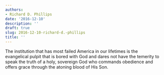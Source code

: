 ```yaml
---
authors:
- Richard D. Phillips
date: '2016-12-10'
description: ''
draft: true
slug: 2016-12-10-richard-d.-phillips
title: ''
---
```

The institution that has most failed America in our lifetimes is the evangelical pulpit that is bored with God and dares not have the temerity to speak the truth of a holy, sovereign God who commands obedience and offers grace through the atoning blood of His Son.



